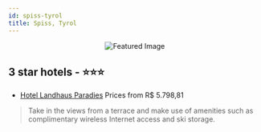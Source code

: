 ```yaml
---
id: spiss-tyrol
title: Spiss, Tyrol
---
```


<center><img src="https://i.travelapi.com/hotels/38000000/37030000/37022800/37022774/6a88dff8_z.jpg" alt="Featured Image" /></center>


##  3 star hotels - ⭐️⭐️⭐️

-    [Hotel Landhaus Paradies](https://us.hurb.com/hotels/spiss/hotel-landhaus-paradies-JNP-JP359782?cmp=18055) Prices from R$ 5.798,81
   > Take in the views from a terrace and make use of amenities such as complimentary wireless Internet access and ski storage.
